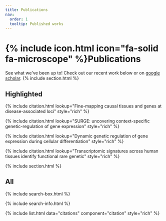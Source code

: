 ```yaml
---
title: Publications
nav:
  order: 1
  tooltip: Published works
---
```


# {% include icon.html icon="fa-solid fa-microscope" %}Publications

See what we've been up to! Check out our recent work below or on [google scholar](https://scholar.google.com/citations?user=nrRHpcwAAAAJ&hl=en).
{% include section.html %}

## Highlighted

{% include citation.html lookup="Fine-mapping causal tissues and genes at disease-associated loci" style="rich" %}

{% include citation.html lookup="SURGE: uncovering context-specific genetic-regulation of gene expression" style="rich" %}

{% include citation.html lookup="Dynamic genetic regulation of gene expression during cellular differentiation" style="rich" %}

{% include citation.html lookup="Transcriptomic signatures across human tissues identify functional rare genetic" style="rich" %}

{% include section.html %}

## All

{% include search-box.html %}

{% include search-info.html %}

{% include list.html data="citations" component="citation" style="rich" %}
